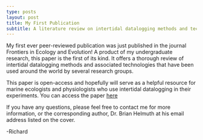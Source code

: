```yaml
---
type: posts
layout: post
title: My First Publication
subtitle: A literature review on intertidal datalogging methods and technologies
---
```

My first ever peer-reviewed publication was just published in the journal Frontiers in Ecology and Evolution! A product of my undergraduate research, this paper is the first of its kind. It offers a thorough review of intertidal datalogging methods and associated technologies that have been used around the world by several research groups. 

This paper is open-access and hopefully will serve as a helpful resource for marine ecologists and physiologists who use intertidal datalogging in their experiments. You can access the paper [here](https://www.frontiersin.org/articles/10.3389/fevo.2018.00213/full?&utm_source=Email_to_authors_&utm_medium=Email&utm_content=T1_11.5e1_author&utm_campaign=Email_publication&field=&journalName=Frontiers_in_Ecology_and_Evolution&id=417260)

If you have any questions, please feel free to contact me for more information, or the corresponding author, Dr. Brian Helmuth at his email address listed on the cover.

-Richard
